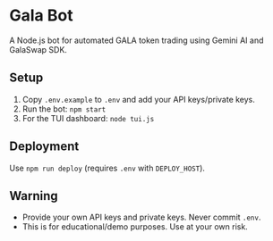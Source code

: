 # Gala Bot

A Node.js bot for automated GALA token trading using Gemini AI and GalaSwap SDK.

## Setup

1. Copy `.env.example` to `.env` and add your API keys/private keys.
2. Run the bot: `npm start`
3. For the TUI dashboard: `node tui.js`

## Deployment

Use `npm run deploy` (requires `.env` with `DEPLOY_HOST`).

## Warning

- Provide your own API keys and private keys. Never commit `.env`.
- This is for educational/demo purposes. Use at your own risk.